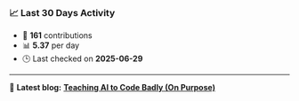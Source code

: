### 📈 Last 30 Days Activity

<!--START_STATS-->
* 🧮 **161** contributions
* 📊 **5.37** per day
* 🕒 Last checked on **2025-06-29**
<!--END_STATS-->

---

📝 **Latest blog:** [**Teaching AI to Code Badly (On Purpose)**](https://andriak.com/blog/badly-trained-ai/)
